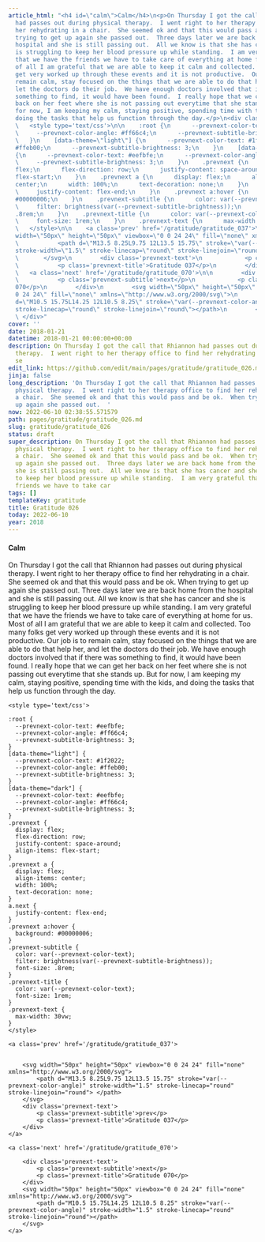 ```yaml
---
article_html: "<h4 id=\"calm\">Calm</h4>\n<p>On Thursday I got the call that Rhiannon
  had passes out during physical therapy.  I went right to her therapy office to find
  her rehydrating in a chair.  She seemed ok and that this would pass and be ok.  When
  trying to get up again she passed out.  Three days later we are back home from the
  hospital and she is still passing out.  All we know is that she has cancer and she
  is struggling to keep her blood pressure up while standing.  I am very grateful
  that we have the friends we have to take care of everything at home for us.  Most
  of all I am grateful that we are able to keep it calm and collected.  Too many folks
  get very worked up through these events and it is not productive.  Our job is to
  remain calm, stay focused on the things that we are able to do that help her, and
  let the doctors do their job.  We have enough doctors involved that if there was
  something to find, it would have been found.  I really hope that we can get her
  back on her feet where she is not passing out everytime that she stands up.  But
  for now, I am keeping my calm, staying positive, spending time with the kids, and
  doing the tasks that help us function through the day.</p>\n<div class='prevnext'>\n\n
  \   <style type='text/css'>\n\n    :root {\n      --prevnext-color-text: #eefbfe;\n
  \     --prevnext-color-angle: #ff66c4;\n      --prevnext-subtitle-brightness: 3;\n
  \   }\n    [data-theme=\"light\"] {\n      --prevnext-color-text: #1f2022;\n      --prevnext-color-angle:
  #ffeb00;\n      --prevnext-subtitle-brightness: 3;\n    }\n    [data-theme=\"dark\"]
  {\n      --prevnext-color-text: #eefbfe;\n      --prevnext-color-angle: #ff66c4;\n
  \     --prevnext-subtitle-brightness: 3;\n    }\n    .prevnext {\n      display:
  flex;\n      flex-direction: row;\n      justify-content: space-around;\n      align-items:
  flex-start;\n    }\n    .prevnext a {\n      display: flex;\n      align-items:
  center;\n      width: 100%;\n      text-decoration: none;\n    }\n    a.next {\n
  \     justify-content: flex-end;\n    }\n    .prevnext a:hover {\n      background:
  #00000006;\n    }\n    .prevnext-subtitle {\n      color: var(--prevnext-color-text);\n
  \     filter: brightness(var(--prevnext-subtitle-brightness));\n      font-size:
  .8rem;\n    }\n    .prevnext-title {\n      color: var(--prevnext-color-text);\n
  \     font-size: 1rem;\n    }\n    .prevnext-text {\n      max-width: 30vw;\n    }\n
  \   </style>\n\n    <a class='prev' href='/gratitude/gratitude_037'>\n\n\n        <svg
  width=\"50px\" height=\"50px\" viewbox=\"0 0 24 24\" fill=\"none\" xmlns=\"http://www.w3.org/2000/svg\">\n
  \           <path d=\"M13.5 8.25L9.75 12L13.5 15.75\" stroke=\"var(--prevnext-color-angle)\"
  stroke-width=\"1.5\" stroke-linecap=\"round\" stroke-linejoin=\"round\"> </path>\n
  \       </svg>\n        <div class='prevnext-text'>\n            <p class='prevnext-subtitle'>prev</p>\n
  \           <p class='prevnext-title'>Gratitude 037</p>\n        </div>\n    </a>\n\n
  \   <a class='next' href='/gratitude/gratitude_070'>\n\n        <div class='prevnext-text'>\n
  \           <p class='prevnext-subtitle'>next</p>\n            <p class='prevnext-title'>Gratitude
  070</p>\n        </div>\n        <svg width=\"50px\" height=\"50px\" viewbox=\"0
  0 24 24\" fill=\"none\" xmlns=\"http://www.w3.org/2000/svg\">\n            <path
  d=\"M10.5 15.75L14.25 12L10.5 8.25\" stroke=\"var(--prevnext-color-angle)\" stroke-width=\"1.5\"
  stroke-linecap=\"round\" stroke-linejoin=\"round\"></path>\n        </svg>\n    </a>\n
  \ </div>"
cover: ''
date: 2018-01-21
datetime: 2018-01-21 00:00:00+00:00
description: On Thursday I got the call that Rhiannon had passes out during physical
  therapy.  I went right to her therapy office to find her rehydrating in a chair.  She
  se
edit_link: https://github.com/edit/main/pages/gratitude/gratitude_026.md
jinja: false
long_description: 'On Thursday I got the call that Rhiannon had passes out during
  physical therapy.  I went right to her therapy office to find her rehydrating in
  a chair.  She seemed ok and that this would pass and be ok.  When trying to get
  up again she passed out.  '
now: 2022-06-10 02:38:55.571579
path: pages/gratitude/gratitude_026.md
slug: gratitude/gratitude_026
status: draft
super_description: On Thursday I got the call that Rhiannon had passes out during
  physical therapy.  I went right to her therapy office to find her rehydrating in
  a chair.  She seemed ok and that this would pass and be ok.  When trying to get
  up again she passed out.  Three days later we are back home from the hospital and
  she is still passing out.  All we know is that she has cancer and she is struggling
  to keep her blood pressure up while standing.  I am very grateful that we have the
  friends we have to take car
tags: []
templateKey: gratitude
title: Gratitude 026
today: 2022-06-10
year: 2018
---
```


#### Calm

On Thursday I got the call that Rhiannon had passes out during physical therapy.  I went right to her therapy office to find her rehydrating in a chair.  She seemed ok and that this would pass and be ok.  When trying to get up again she passed out.  Three days later we are back home from the hospital and she is still passing out.  All we know is that she has cancer and she is struggling to keep her blood pressure up while standing.  I am very grateful that we have the friends we have to take care of everything at home for us.  Most of all I am grateful that we are able to keep it calm and collected.  Too many folks get very worked up through these events and it is not productive.  Our job is to remain calm, stay focused on the things that we are able to do that help her, and let the doctors do their job.  We have enough doctors involved that if there was something to find, it would have been found.  I really hope that we can get her back on her feet where she is not passing out everytime that she stands up.  But for now, I am keeping my calm, staying positive, spending time with the kids, and doing the tasks that help us function through the day.
<div class='prevnext'>

    <style type='text/css'>

    :root {
      --prevnext-color-text: #eefbfe;
      --prevnext-color-angle: #ff66c4;
      --prevnext-subtitle-brightness: 3;
    }
    [data-theme="light"] {
      --prevnext-color-text: #1f2022;
      --prevnext-color-angle: #ffeb00;
      --prevnext-subtitle-brightness: 3;
    }
    [data-theme="dark"] {
      --prevnext-color-text: #eefbfe;
      --prevnext-color-angle: #ff66c4;
      --prevnext-subtitle-brightness: 3;
    }
    .prevnext {
      display: flex;
      flex-direction: row;
      justify-content: space-around;
      align-items: flex-start;
    }
    .prevnext a {
      display: flex;
      align-items: center;
      width: 100%;
      text-decoration: none;
    }
    a.next {
      justify-content: flex-end;
    }
    .prevnext a:hover {
      background: #00000006;
    }
    .prevnext-subtitle {
      color: var(--prevnext-color-text);
      filter: brightness(var(--prevnext-subtitle-brightness));
      font-size: .8rem;
    }
    .prevnext-title {
      color: var(--prevnext-color-text);
      font-size: 1rem;
    }
    .prevnext-text {
      max-width: 30vw;
    }
    </style>
    
    <a class='prev' href='/gratitude/gratitude_037'>
    

        <svg width="50px" height="50px" viewbox="0 0 24 24" fill="none" xmlns="http://www.w3.org/2000/svg">
            <path d="M13.5 8.25L9.75 12L13.5 15.75" stroke="var(--prevnext-color-angle)" stroke-width="1.5" stroke-linecap="round" stroke-linejoin="round"> </path>
        </svg>
        <div class='prevnext-text'>
            <p class='prevnext-subtitle'>prev</p>
            <p class='prevnext-title'>Gratitude 037</p>
        </div>
    </a>
    
    <a class='next' href='/gratitude/gratitude_070'>
    
        <div class='prevnext-text'>
            <p class='prevnext-subtitle'>next</p>
            <p class='prevnext-title'>Gratitude 070</p>
        </div>
        <svg width="50px" height="50px" viewbox="0 0 24 24" fill="none" xmlns="http://www.w3.org/2000/svg">
            <path d="M10.5 15.75L14.25 12L10.5 8.25" stroke="var(--prevnext-color-angle)" stroke-width="1.5" stroke-linecap="round" stroke-linejoin="round"></path>
        </svg>
    </a>
  </div>